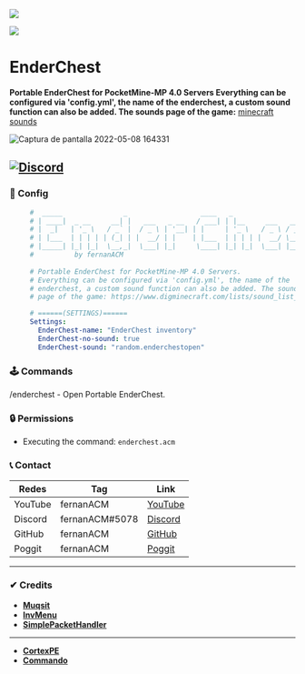 [![](https://poggit.pmmp.io/shield.state/EnderChest)](https://poggit.pmmp.io/p/EnderChest)

[![](https://poggit.pmmp.io/shield.api/EnderChest)](https://poggit.pmmp.io/p/EnderChest)

# EnderChest
**Portable EnderChest for PocketMine-MP 4.0 Servers Everything can be configured via 'config.yml', the name of the enderchest, a custom sound function can also be added. The sounds page of the game:** [minecraft sounds](https://www.digminecraft.com/lists/sound_list_pe.php)


![Captura de pantalla 2022-05-08 164331](https://user-images.githubusercontent.com/83558341/167317673-138cd3d8-9af8-453a-8929-8f75c7341eca.png)

<a href="https://discord.gg/YyE9XFckqb"><img src="https://img.shields.io/discord/837701868649709568?label=discord&color=7289DA&logo=discord" alt="Discord" /></a>
---

### 💾 Config
```yaml
     #  _____               _                  ____   _                    _   
     # | ____|  _ __     __| |   ___   _ __   / ___| | |__     ___   ___  | |_ 
     # |  _|   | '_ \   / _` |  / _ \ | '__| | |     | '_ \   / _ \ / __| | __|
     # | |___  | | | | | (_| | |  __/ | |    | |___  | | | | |  __/ \__ \ | |_ 
     # |_____| |_| |_|  \__,_|  \___| |_|     \____| |_| |_|  \___| |___/  \__|
     #          by fernanACM
 
     # Portable EnderChest for PocketMine-MP 4.0 Servers.
     # Everything can be configured via 'config.yml', the name of the 
     # enderchest, a custom sound function can also be added. The sounds 
     # page of the game: https://www.digminecraft.com/lists/sound_list_pe.php

     # ======(SETTINGS)======
     Settings:
       EnderChest-name: "EnderChest inventory"
       EnderChest-no-sound: true
       EnderChest-sound: "random.enderchestopen"
   ```
   
### 🕹 Commands
/enderchest - Open Portable EnderChest.

### 🔒 Permissions

- Executing the command: ```enderchest.acm```

### 📞 Contact
| Redes | Tag | Link |
|-------|-------------|------|
| YouTube | fernanACM | [YouTube](https://www.youtube.com/channel/UC-M5iTrCItYQBg5GMuX5ySw) | 
| Discord | fernanACM#5078 | [Discord](https://discord.gg/YyE9XFckqb) |
| GitHub | fernanACM | [GitHub](https://github.com/fernanACM)
| Poggit | fernanACM | [Poggit](https://poggit.pmmp.io/ci/fernanACM)
****

### ✔ Credits
* **[Muqsit](https://github.com/Muqsit)**
* **[InvMenu](https://github.com/Muqsit/InvMenu/tree/4.0/)**
* **[SimplePacketHandler](https://github.com/Muqsit/SimplePacketHandler)**
---
* **[CortexPE](https://github.com/CortexPE)**
* **[Commando](https://github.com/CortexPE/Commando/tree/master/)**
